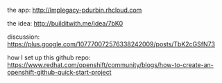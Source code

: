 the app: <http://lmplegacy-pdurbin.rhcloud.com>

the idea: <http://builditwith.me/idea/7bK0>

discussion: <https://plus.google.com/107770072576338242009/posts/TbK2cGSfN73>

how I set up this github repo: <https://www.redhat.com/openshift/community/blogs/how-to-create-an-openshift-github-quick-start-project>
